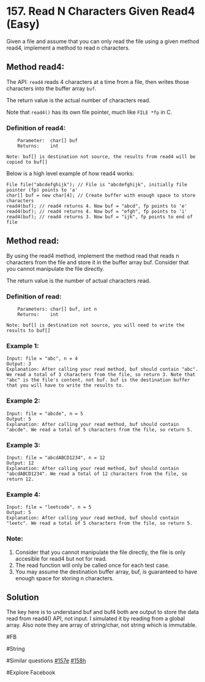 # 157. Read N Characters Given Read4 (Easy)

Given a file and assume that you can only read the file using a given method read4, implement a method to read n characters.

## Method read4:
The API: `read4` reads 4 characters at a time from a file, then writes those characters into the buffer array `buf`.

The return value is the actual number of characters read.

Note that `read4()` has its own file pointer, much like `FILE *fp` in C.

### Definition of read4:
```
    Parameter:  char[] buf
    Returns:    int

Note: buf[] is destination not source, the results from read4 will be copied to buf[]
```

Below is a high level example of how read4 works:
```
File file("abcdefghijk"); // File is "abcdefghijk", initially file pointer (fp) points to 'a'
char[] buf = new char[4]; // Create buffer with enough space to store characters
read4(buf); // read4 returns 4. Now buf = "abcd", fp points to 'e'
read4(buf); // read4 returns 4. Now buf = "efgh", fp points to 'i'
read4(buf); // read4 returns 3. Now buf = "ijk", fp points to end of file
```

## Method read:
By using the read4 method, implement the method read that reads n characters from the file and store it in the buffer array buf. Consider that you cannot manipulate the file directly.

The return value is the number of actual characters read.

### Definition of read:
```
    Parameters:	char[] buf, int n
    Returns:	int

Note: buf[] is destination not source, you will need to write the results to buf[]
```

### Example 1:
```
Input: file = "abc", n = 4
Output: 3
Explanation: After calling your read method, buf should contain "abc". We read a total of 3 characters from the file, so return 3. Note that "abc" is the file's content, not buf. buf is the destination buffer that you will have to write the results to.
```

### Example 2:
```
Input: file = "abcde", n = 5
Output: 5
Explanation: After calling your read method, buf should contain "abcde". We read a total of 5 characters from the file, so return 5.
```
### Example 3:
```
Input: file = "abcdABCD1234", n = 12
Output: 12
Explanation: After calling your read method, buf should contain "abcdABCD1234". We read a total of 12 characters from the file, so return 12.
```
### Example 4:
```
Input: file = "leetcode", n = 5
Output: 5
Explanation: After calling your read method, buf should contain "leetc". We read a total of 5 characters from the file, so return 5.
```

### Note:
1. Consider that you cannot manipulate the file directly, the file is only accesible for read4 but not for read.
2. The read function will only be called once for each test case.
3. You may assume the destination buffer array, buf, is guaranteed to have enough space for storing n characters.

## Solution
The key here is to understand buf and buf4 both are output to store the data read from read4() API, not input. I simulated it by reading from a global array. Also note they are array of string/char, not string which is immutable.

#FB

#String

#Similar questions [#157e](../p157e/README.md) [#158h](../p158h/README.md)

#Explore Facebook
